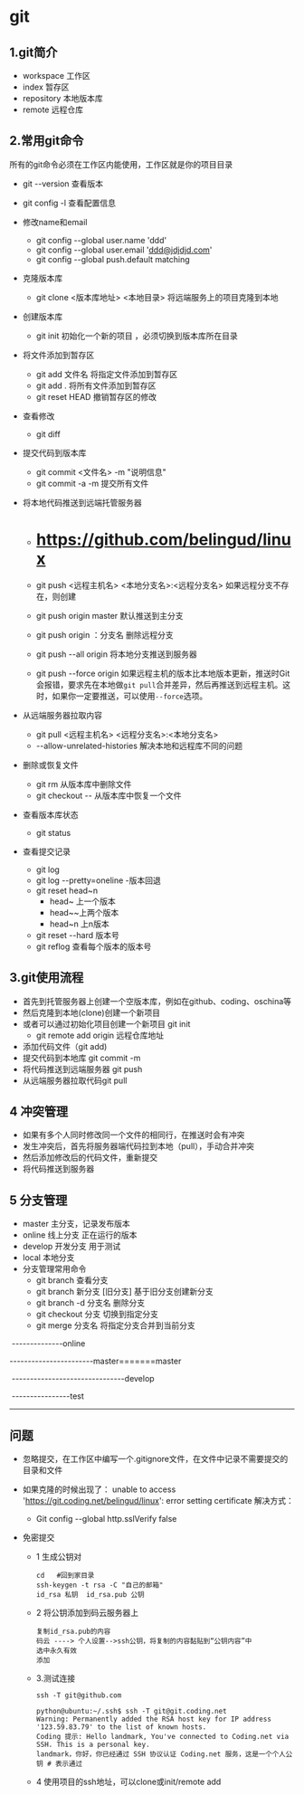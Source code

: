 #  git
## 1.git简介
- workspace 工作区
- index 暂存区
- repository 本地版本库
- remote 远程仓库
## 2.常用git命令

所有的git命令必须在工作区内能使用，工作区就是你的项目目录

   - git --version 查看版本

- git config -l 查看配置信息

- 修改name和email 
    - git config --global user.name 'ddd'
    - git config --global user.email 'ddd@jdjdjd.com'
    - git config --global push.default matching

- 克隆版本库  

    - git clone  <版本库地址>  <本地目录>           将远端服务上的项目克隆到本地

- 创建版本库 

    - git init   初始化一个新的项目 ，必须切换到版本库所在目录 

- 将文件添加到暂存区
    - git add 文件名     将指定文件添加到暂存区
    - git add .          将所有文件添加到暂存区
    - git reset HEAD <file>  撤销暂存区的修改

- 查看修改

    - git diff

- 提交代码到版本库
    -  git commit <文件名>    -m "说明信息"
    -  git commit -a -m    提交所有文件

- 将本地代码推送到远端托管服务器

    - # https://github.com/belingud/linux

    - git push <远程主机名> <本地分支名>:<远程分支名>  如果远程分支不存在，则创建
    - git push origin master   默认推送到主分支
    - git push origin ：分支名   删除远程分支
    - git push --all origin 将本地分支推送到服务器
    - git push --force origin   如果远程主机的版本比本地版本更新，推送时Git会报错，要求先在本地做`git pull`合并差异，然后再推送到远程主机。这时，如果你一定要推送，可以使用`--force`选项。

- 从远端服务器拉取内容
    - git pull <远程主机名> <远程分支名>:<本地分支名>
    - --allow-unrelated-histories  解决本地和远程库不同的问题

- 删除或恢复文件
    - git rm <file>  从版本库中删除文件
    - git checkout -- <file> 从版本库中恢复一个文件

- 查看版本库状态

    - git status

- 查看提交记录
    - git log
    - git log --pretty=oneline
      -版本回退
    - git reset  head~n
        - head~ 上一个版本
        - head~~上两个版本
        - head~n 上n版本
    - git reset --hard 版本号
    - git reflog 查看每个版本的版本号
## 3.git使用流程
- 首先到托管服务器上创建一个空版本库，例如在github、coding、oschina等
- 然后克隆到本地(clone)创建一个新项目
- 或者可以通过初始化项目创建一个新项目 git init
    - git remote add origin 远程仓库地址 
- 添加代码文件（git add)
- 提交代码到本地库 git commit -m
- 将代码推送到远端服务器 git push
- 从远端服务器拉取代码git  pull
## 4 冲突管理
- 如果有多个人同时修改同一个文件的相同行，在推送时会有冲突
- 发生冲突后，首先将服务器端代码拉到本地（pull），手动合并冲突
- 然后添加修改后的代码文件，重新提交
- 将代码推送到服务器
## 5 分支管理
- master 主分支，记录发布版本
- online 线上分支 正在运行的版本
- develop 开发分支 用于测试
- local 本地分支
- 分支管理常用命令
    - git branch 查看分支
    - git branch 新分支 [旧分支]    基于旧分支创建新分支
    - git branch -d 分支名      删除分支
    - git checkout 分支           切换到指定分支
    - git merge 分支名            将指定分支合并到当前分支



​                               --------------online

-----------------------master=======master

​                        -------------------------------develop

​                                                      ----------------test

---------------



## 问题
- 忽略提交，在工作区中编写一个.gitignore文件，在文件中记录不需要提交的目录和文件

- 如果克隆的时候出现了： unable to access 'https://git.coding.net/belingud/linux': error setting certificate 解决方式：

    - Git config --global http.sslVerify false 

- 免密提交

    - 1 生成公钥对

        ~~~
        cd   #回到家目录
        ssh-keygen -t rsa -C "自己的邮箱"
        id_rsa 私钥  id_rsa.pub 公钥
        ~~~

    - 2 将公钥添加到码云服务器上

        ~~~
        复制id_rsa.pub的内容
        码云 ----> 个人设置-->ssh公钥，将复制的内容黏贴到“公钥内容”中
        选中永久有效
        添加
        ~~~

    - 3.测试连接

        ~~~
        ssh -T git@github.com
        
        python@ubuntu:~/.ssh$ ssh -T git@git.coding.net
        Warning: Permanently added the RSA host key for IP address '123.59.83.79' to the list of known hosts.
        Coding 提示: Hello landmark, You've connected to Coding.net via SSH. This is a personal key.
        landmark，你好，你已经通过 SSH 协议认证 Coding.net 服务，这是一个个人公钥 # 表示通过
        ~~~

    - 4 使用项目的ssh地址，可以clone或init/remote add
